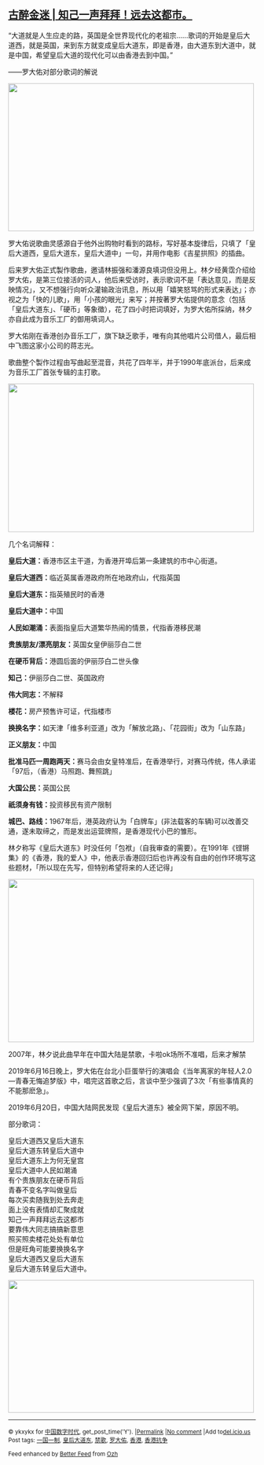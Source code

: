<!--1593903610000-->
[古醉金迷 | 知己一声拜拜！远去这都市。](https://chinadigitaltimes.net/chinese/2020/07/%e5%8f%a4%e9%86%89%e9%87%91%e8%bf%b7-%e7%9f%a5%e5%b7%b1%e4%b8%80%e5%a3%b0%e6%8b%9c%e6%8b%9c%ef%bc%81%e8%bf%9c%e5%8e%bb%e8%bf%99%e9%83%bd%e5%b8%82%e3%80%82/)
------

<p>“大道就是人生应走的路，英国是全世界现代化的老祖宗……歌词的开始是皇后大道西，就是英国，来到东方就变成皇后大道东，即是香港，由大道东到大道中，就是中国，希望皇后大道的现代化可以由香港去到中国。”</p><p>——罗大佑对部分歌词的解说</p><p><img class="alignnone size-full wp-image-649174" src="https://chinadigitaltimes.net/chinese/files/2020/07/Screenshot-2020-07-04-at-11.30.04-e1593876628896.png" alt="" width="500" height="301" /></p><p>罗大佑说歌曲灵感源自于他外出购物时看到的路标，写好基本旋律后，只填了「皇后大道西，皇后大道东，皇后大道中」一句，并用作电影《吉星拱照》的插曲。</p><p>后来罗大佑正式製作歌曲，邀请林振强和潘源良填词但没用上。林夕经黄霑介绍给罗大佑，是第三位接活的词人，他后来受访时，表示歌词不是「表达意见，而是反映情况」，又不想强行向听众灌输政治讯息，所以用「嬉笑怒骂的形式来表达」；亦视之为「快的儿歌」，用「小孩的眼光」来写；并按著罗大佑提供的意念（包括「皇后大道东」、「硬币」等象徵），花了四小时把词填好，为罗大佑所採纳，林夕亦自此成为音乐工厂的御用填词人。</p><p>罗大佑刚在香港创办音乐工厂，旗下缺乏歌手，唯有向其他唱片公司借人，最后相中飞图这家小公司的蒋志光。</p><p>歌曲整个製作过程由写曲起至混音，共花了四年半，并于1990年底派台，后来成为音乐工厂首张专辑的主打歌。</p><p><img class="alignnone size-full wp-image-649175" src="https://chinadigitaltimes.net/chinese/files/2020/07/Screenshot-2020-07-04-at-11.31.03-e1593876698623.png" alt="" width="500" height="302" /></p><p>几个名词解释：</p><p><strong>皇后大道：</strong>香港市区主干道，为香港开埠后第一条建筑的市中心街道。</p><p><strong>皇后大道西：</strong>临近英属香港政府所在地政府山，代指英国</p><p><strong>皇后大道东：</strong>指英殖民时的香港</p><p><strong>皇后大道中：</strong>中国</p><p><strong>人民如潮涌：</strong>表面指皇后大道繁华热闹的情景，代指香港移民潮</p><p><strong>贵族朋友/漂亮朋友：</strong>英国女皇伊丽莎白二世</p><p><strong>在硬币背后：</strong>港圆后面的伊丽莎白二世头像</p><p><strong>知己：</strong>伊丽莎白二世、英国政府</p><p><strong>伟大同志：</strong>不解释</p><p><strong>楼花：</strong>房产预售许可证，代指楼市</p><p><strong>换换名字：</strong>如天津「维多利亚道」改为「解放北路」、「花园街」改为「山东路」</p><p><strong>正义朋友：</strong>中国</p><p><strong>批准马匹一周跑两天：</strong>赛马会由女皇特准后，在香港举行，对赛马传统，伟人承诺「97后，（香港）马照跑、舞照跳」</p><p><strong>大国公民：</strong>英国公民</p><p><strong>祇须身有钱：</strong>投资移民有资产限制</p><p><strong>城巴、路线：</strong>1967年后，港英政府认为「白牌车」(非法载客的车辆)可以改善交通，遂未取缔之，而是发出运营牌照，是香港现代小巴的雏形。</p><p>林夕称写《皇后大道东》时没任何「包袱」（自我审查的需要）。在1991年《铿锵集》的《香港，我的爱人》中，他表示香港回归后也许再没有自由的创作环境写这些题材，「所以现在先写，但特别希望将来的人还记得」</p><p><img class="alignnone size-full wp-image-649176" src="https://chinadigitaltimes.net/chinese/files/2020/07/Screenshot-2020-07-04-at-11.32.51-e1593876799910.png" alt="" width="500" height="332" /></p><p>2007年，林夕说此曲早年在中国大陆是禁歌，卡啦ok场所不准唱，后来才解禁</p><p>2019年6月16日晚上，罗大佑在台北小巨蛋举行的演唱会《当年离家的年轻人2.0—青春无悔追梦版》中，唱完这首歌之后，言谈中至少强调了3次「有些事情真的不能那麽急」。</p><p>2019年6月20日，中国大陆网民发现《皇后大道东》被全网下架，原因不明。</p><p>部分歌词：</p><p>皇后大道西又皇后大道东<br />皇后大道东转皇后大道中<br />皇后大道东上为何无皇宫<br />皇后大道中人民如潮涌<br />有个贵族朋友在硬币背后<br />青春不变名字叫做皇后<br />每次买卖随我到处去奔走<br />面上没有表情却汇聚成就<br />知己一声拜拜远去这都市<br />要靠伟大同志搞搞新意思<br />照买照卖楼花处处有单位<br />但是旺角可能要换换名字<br />皇后大道西又皇后大道东<br />皇后大道东转皇后大道中。</p><p><img class="alignnone size-full wp-image-649177" src="https://chinadigitaltimes.net/chinese/files/2020/07/Screenshot-2020-07-04-at-11.33.44-e1593876841208.png" alt="" width="500" height="270" /></p><hr /><p><small>&copy; ykxykx for <a href="https://chinadigitaltimes.net/chinese">中国数字时代</a>, get_post_time('Y'). |<a href="https://chinadigitaltimes.net/chinese/2020/07/%e5%8f%a4%e9%86%89%e9%87%91%e8%bf%b7-%e7%9f%a5%e5%b7%b1%e4%b8%80%e5%a3%b0%e6%8b%9c%e6%8b%9c%ef%bc%81%e8%bf%9c%e5%8e%bb%e8%bf%99%e9%83%bd%e5%b8%82%e3%80%82/">Permalink</a> |<a href="https://chinadigitaltimes.net/chinese/2020/07/%e5%8f%a4%e9%86%89%e9%87%91%e8%bf%b7-%e7%9f%a5%e5%b7%b1%e4%b8%80%e5%a3%b0%e6%8b%9c%e6%8b%9c%ef%bc%81%e8%bf%9c%e5%8e%bb%e8%bf%99%e9%83%bd%e5%b8%82%e3%80%82/#comments">No comment</a> |Add to<a href="http://del.icio.us/post?url=https://chinadigitaltimes.net/chinese/2020/07/%e5%8f%a4%e9%86%89%e9%87%91%e8%bf%b7-%e7%9f%a5%e5%b7%b1%e4%b8%80%e5%a3%b0%e6%8b%9c%e6%8b%9c%ef%bc%81%e8%bf%9c%e5%8e%bb%e8%bf%99%e9%83%bd%e5%b8%82%e3%80%82/&amp;title=古醉金迷 | 知己一声拜拜！远去这都市。">del.icio.us</a><br/>Post tags: <a href="https://chinadigitaltimes.net/chinese/tag/%e4%b8%80%e5%9b%bd%e4%b8%80%e5%88%b6/" rel="tag">一国一制</a>, <a href="https://chinadigitaltimes.net/chinese/tag/%e7%9a%87%e5%90%8e%e5%a4%a7%e9%81%93%e4%b8%9c/" rel="tag">皇后大道东</a>, <a href="https://chinadigitaltimes.net/chinese/tag/%e7%a6%81%e6%ad%8c/" rel="tag">禁歌</a>, <a href="https://chinadigitaltimes.net/chinese/tag/%e7%bd%97%e5%a4%a7%e4%bd%91/" rel="tag">罗大佑</a>, <a href="https://chinadigitaltimes.net/chinese/tag/%e9%a6%99%e6%b8%af/" rel="tag">香港</a>, <a href="https://chinadigitaltimes.net/chinese/tag/%e9%a6%99%e6%b8%af%e6%8a%97%e4%ba%89/" rel="tag">香港抗争</a><br/></small></p><p><small>Feed enhanced by <a href='http://planetozh.com/blog/my-projects/wordpress-plugin-better-feed-rss/'>Better Feed</a> from  <a href='http://planetozh.com/blog/'>Ozh</a></small></p>
